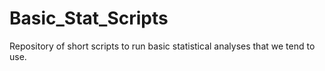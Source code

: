 # Basic_Stat_Scripts
Repository of short scripts to run basic statistical analyses that we tend to use.
